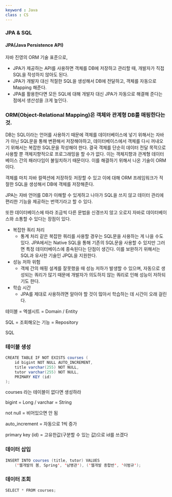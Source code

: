 ```yaml
---
keyword : Java
class : CS
---
```



### JPA & SQL

#### JPA(Java Persistence API)

자바 진영의 ORM 기술 표준으로,

-   JPA가 제공하는 API를 사용하면 객체를 DB에 저장하고 관리할 때, 개발자가 직접 SQL을 작성하지 않아도 된다.
-   JPA가 개발자 대신 적절한 SQL을 생성해서 DB에 전달하고, 객체를 자동으로 Mapping 해준다.
-   JPA를 활용한다면 모든 SQL에 대해 개발자 대신 JPA가 자동으로 해결해 준다는 점에서 생산성을 크게 높인다.

### ORM(Object-Relational Mapping)은 객체와 관계형 DB를 매핑한다는 것.

DB는 SQL이라는 언어를 사용하기 때문에 객체를 데이터베이스에 넣기 위해서는 자바가 아닌 SQL문을 통해 변환해서 저장해야하고, 데이터베이스에서 객체를 다시 꺼내오기 위해서는 복잡한 SQL문을 작성해야 한다. 결국 객체를 단순히 데이터 전달 목적으로 사용할 뿐 객체지향적으로 프로그래밍을 할 수가 없다. 이는 객체지향과 관계형 데이터베이스 간의 패러다임이 불일치하기 때문이다. 이를 해결하기 위해서 나온 기술이 ORM이다.

객체를 마치 자바 컬렉션에 저장하듯 저장할 수 있고 이에 대해 ORM 프레임워크가 적절한 SQL을 생성해서 DB에 객체를 저장해준다.

JPA는 자바 언어를 DB가 이해할 수 있게하고 나아가 SQL을 쓰지 않고 데이터 관리에 편리한 기능을 제공하는 번역기라고 할 수 있다.

또한 데이터베이스에 따라 조금씩 다른 문법을 신경쓰지 않고 오로지 자바로 데이터베이스와 소통할 수 있다는 장점이 있다.

-   복잡한 쿼리 처리
    -   통계 처리 같은 복잡한 쿼리를 사용할 경우는 SQL문을 사용하는 게 나을 수도 있다. JPA에서는 Native SQL을 통해 기존의 SQL문을 사용할 수 있지만 그러면 특정 데이터베이스에 종속된다는 단점이 생긴다. 이를 보완하기 위해서는 SQL과 유사한 기술인 JPQL을 지원한다.
-   성능 저하 위험
    -   객체 간의 매핑 설계를 잘못했을 때 성능 저하가 발생할 수 있으며, 자동으로 생성되는 쿼리가 많기 때문에 개발자가 의도하지 않는 쿼리로 인해 성능이 저하되기도 한다.
-   학습 시간
    -   JPA를 제대로 사용하려면 알아야 할 것이 많아서 학습하는 데 시간이 오래 걸린다.

테이블 = 엑셀시트 = Domain / Entity

SQL = 조회해오는 기능 = Repository

SQL

### 테이블 생성

```java
CREATE TABLE IF NOT EXISTS courses (
    id bigint NOT NULL AUTO_INCREMENT, 
    title varchar(255) NOT NULL,
    tutor varchar(255) NOT NULL,
    PRIMARY KEY (id)
);
```

courses 라는 테이블이 없다면 생성하라

bigint = Long / varchar = String

not null = 비어있으면 안 됨

auto_increment = 자동으로 1씩 증가

primary key (id) = 고유한값(구분할 수 있는 값)으로 id를 쓰겠다

### 데이터 삽입

```java
INSERT INTO courses (title, tutor) VALUES
    ('웹개발의 봄, Spring', '남병관'), ('웹개발 종합반', '이범규');
```

### 데이터 조회

```java
SELECT * FROM courses;
```
